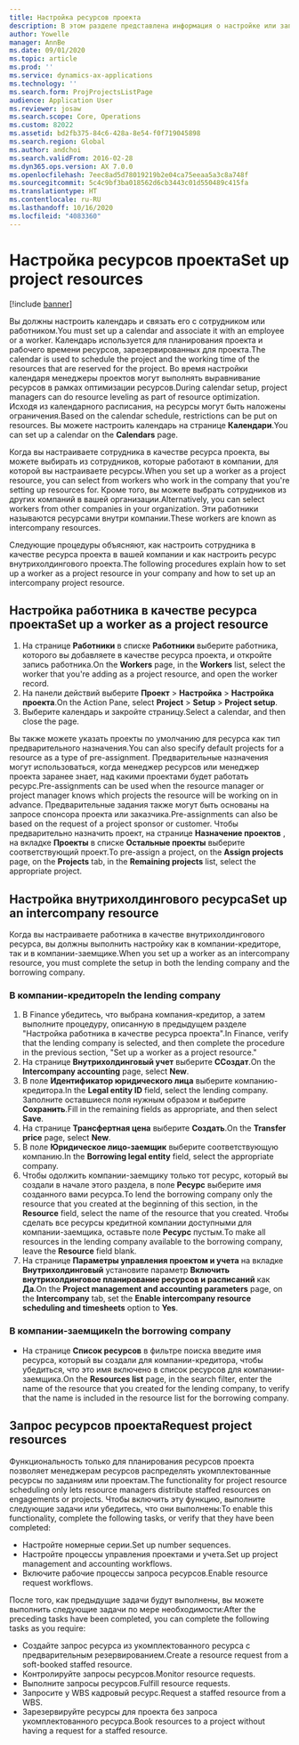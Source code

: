 ```yaml
---
title: Настройка ресурсов проекта
description: В этом разделе представлена информация о настройке или запросе ресурсов проекта.
author: Yowelle
manager: AnnBe
ms.date: 09/01/2020
ms.topic: article
ms.prod: ''
ms.service: dynamics-ax-applications
ms.technology: ''
ms.search.form: ProjProjectsListPage
audience: Application User
ms.reviewer: josaw
ms.search.scope: Core, Operations
ms.custom: 82022
ms.assetid: bd2fb375-84c6-428a-8e54-f0f719045898
ms.search.region: Global
ms.author: andchoi
ms.search.validFrom: 2016-02-28
ms.dyn365.ops.version: AX 7.0.0
ms.openlocfilehash: 7eec8ad5d78019219b2e04ca75eeaa5a3c8a748f
ms.sourcegitcommit: 5c4c9bf3ba018562d6cb3443c01d550489c415fa
ms.translationtype: HT
ms.contentlocale: ru-RU
ms.lasthandoff: 10/16/2020
ms.locfileid: "4083360"
---
```

# <a name="set-up-project-resources"></a><span data-ttu-id="82f03-103">Настройка ресурсов проекта</span><span class="sxs-lookup"><span data-stu-id="82f03-103">Set up project resources</span></span>

[!include [banner](../includes/banner.md)]

<span data-ttu-id="82f03-104">Вы должны настроить календарь и связать его с сотрудником или работником.</span><span class="sxs-lookup"><span data-stu-id="82f03-104">You must set up a calendar and associate it with an employee or a worker.</span></span> <span data-ttu-id="82f03-105">Календарь используется для планирования проекта и рабочего времени ресурсов, зарезервированных для проекта.</span><span class="sxs-lookup"><span data-stu-id="82f03-105">The calendar is used to schedule the project and the working time of the resources that are reserved for the project.</span></span> <span data-ttu-id="82f03-106">Во время настройки календаря менеджеры проектов могут выполнять выравнивание ресурсов в рамках оптимизации ресурсов.</span><span class="sxs-lookup"><span data-stu-id="82f03-106">During calendar setup, project managers can do resource leveling as part of resource optimization.</span></span> <span data-ttu-id="82f03-107">Исходя из календарного расписания, на ресурсы могут быть наложены ограничения.</span><span class="sxs-lookup"><span data-stu-id="82f03-107">Based on the calendar schedule, restrictions can be put on resources.</span></span> <span data-ttu-id="82f03-108">Вы можете настроить календарь на странице **Календари**.</span><span class="sxs-lookup"><span data-stu-id="82f03-108">You can set up a calendar on the **Calendars** page.</span></span>

<span data-ttu-id="82f03-109">Когда вы настраиваете сотрудника в качестве ресурса проекта, вы можете выбирать из сотрудников, которые работают в компании, для которой вы настраиваете ресурсы.</span><span class="sxs-lookup"><span data-stu-id="82f03-109">When you set up a worker as a project resource, you can select from workers who work in the company that you're setting up resources for.</span></span> <span data-ttu-id="82f03-110">Кроме того, вы можете выбрать сотрудников из других компаний в вашей организации.</span><span class="sxs-lookup"><span data-stu-id="82f03-110">Alternatively, you can select workers from other companies in your organization.</span></span> <span data-ttu-id="82f03-111">Эти работники называются ресурсами внутри компании.</span><span class="sxs-lookup"><span data-stu-id="82f03-111">These workers are known as intercompany resources.</span></span>

<span data-ttu-id="82f03-112">Следующие процедуры объясняют, как настроить сотрудника в качестве ресурса проекта в вашей компании и как настроить ресурс внутрихолдингового проекта.</span><span class="sxs-lookup"><span data-stu-id="82f03-112">The following procedures explain how to set up a worker as a project resource in your company and how to set up an intercompany project resource.</span></span>

## <a name="set-up-a-worker-as-a-project-resource"></a><span data-ttu-id="82f03-113">Настройка работника в качестве ресурса проекта</span><span class="sxs-lookup"><span data-stu-id="82f03-113">Set up a worker as a project resource</span></span>

1. <span data-ttu-id="82f03-114">На странице **Работники** в списке **Работники** выберите работника, которого вы добавляете в качестве ресурса проекта, и откройте запись работника.</span><span class="sxs-lookup"><span data-stu-id="82f03-114">On the **Workers** page, in the **Workers** list, select the worker that you're adding as a project resource, and open the worker record.</span></span>
2. <span data-ttu-id="82f03-115">На панели действий выберите **Проект** &gt; **Настройка** &gt; **Настройка проекта**.</span><span class="sxs-lookup"><span data-stu-id="82f03-115">On the Action Pane, select **Project** &gt; **Setup** &gt; **Project setup**.</span></span>
3. <span data-ttu-id="82f03-116">Выберите календарь и закройте страницу.</span><span class="sxs-lookup"><span data-stu-id="82f03-116">Select a calendar, and then close the page.</span></span>

<span data-ttu-id="82f03-117">Вы также можете указать проекты по умолчанию для ресурса как тип предварительного назначения.</span><span class="sxs-lookup"><span data-stu-id="82f03-117">You can also specify default projects for a resource as a type of pre-assignment.</span></span> <span data-ttu-id="82f03-118">Предварительные назначения могут использоваться, когда менеджер ресурсов или менеджер проекта заранее знает, над какими проектами будет работать ресурс.</span><span class="sxs-lookup"><span data-stu-id="82f03-118">Pre-assignments can be used when the resource manager or project manager knows which projects the resource will be working on in advance.</span></span> <span data-ttu-id="82f03-119">Предварительные задания также могут быть основаны на запросе спонсора проекта или заказчика.</span><span class="sxs-lookup"><span data-stu-id="82f03-119">Pre-assignments can also be based on the request of a project sponsor or customer.</span></span> <span data-ttu-id="82f03-120">Чтобы предварительно назначить проект, на странице **Назначение проектов** , на вкладке **Проекты** в списке **Остальные проекты** выберите соответствующий проект.</span><span class="sxs-lookup"><span data-stu-id="82f03-120">To pre-assign a project, on the **Assign projects** page, on the **Projects** tab, in the **Remaining projects** list, select the appropriate project.</span></span>

## <a name="set-up-an-intercompany-resource"></a><span data-ttu-id="82f03-121">Настройка внутрихолдингового ресурса</span><span class="sxs-lookup"><span data-stu-id="82f03-121">Set up an intercompany resource</span></span>

<span data-ttu-id="82f03-122">Когда вы настраиваете работника в качестве внутрихолдингового ресурса, вы должны выполнить настройку как в компании-кредиторе, так и в компании-заемщике.</span><span class="sxs-lookup"><span data-stu-id="82f03-122">When you set up a worker as an intercompany resource, you must complete the setup in both the lending company and the borrowing company.</span></span>

### <a name="in-the-lending-company"></a><span data-ttu-id="82f03-123">В компании-кредиторе</span><span class="sxs-lookup"><span data-stu-id="82f03-123">In the lending company</span></span>

1. <span data-ttu-id="82f03-124">В Finance убедитесь, что выбрана компания-кредитор, а затем выполните процедуру, описанную в предыдущем разделе "Настройка работника в качестве ресурса проекта".</span><span class="sxs-lookup"><span data-stu-id="82f03-124">In Finance, verify that the lending company is selected, and then complete the procedure in the previous section, "Set up a worker as a project resource."</span></span>
2. <span data-ttu-id="82f03-125">На странице **Внутрихолдинговый учет** выберите **ССоздат**.</span><span class="sxs-lookup"><span data-stu-id="82f03-125">On the **Intercompany accounting** page, select **New**.</span></span>
3. <span data-ttu-id="82f03-126">В поле **Идентификатор юридического лица** выберите компанию-кредитора.</span><span class="sxs-lookup"><span data-stu-id="82f03-126">In the **Legal entity ID** field, select the lending company.</span></span> <span data-ttu-id="82f03-127">Заполните оставшиеся поля нужным образом и выберите **Сохранить**.</span><span class="sxs-lookup"><span data-stu-id="82f03-127">Fill in the remaining fields as appropriate, and then select **Save**.</span></span>
4. <span data-ttu-id="82f03-128">На странице **Трансфертная цена** выберите **Создать**.</span><span class="sxs-lookup"><span data-stu-id="82f03-128">On the **Transfer price** page, select **New**.</span></span>
5. <span data-ttu-id="82f03-129">В поле **Юридическое лицо-заемщик** выберите соответствующую компанию.</span><span class="sxs-lookup"><span data-stu-id="82f03-129">In the **Borrowing legal entity** field, select the appropriate company.</span></span>
6. <span data-ttu-id="82f03-130">Чтобы одолжить компании-заемщику только тот ресурс, который вы создали в начале этого раздела, в поле **Ресурс** выберите имя созданного вами ресурса.</span><span class="sxs-lookup"><span data-stu-id="82f03-130">To lend the borrowing company only the resource that you created at the beginning of this section, in the **Resource** field, select the name of the resource that you created.</span></span> <span data-ttu-id="82f03-131">Чтобы сделать все ресурсы кредитной компании доступными для компании-заемщика, оставьте поле **Ресурс** пустым.</span><span class="sxs-lookup"><span data-stu-id="82f03-131">To make all resources in the lending company available to the borrowing company, leave the **Resource** field blank.</span></span>
7. <span data-ttu-id="82f03-132">На странице **Параметры управления проектом и учета** на вкладке **Внутрихолдинговый** установите параметр **Включить внутрихолдинговое планирование ресурсов и расписаний** как **Да**.</span><span class="sxs-lookup"><span data-stu-id="82f03-132">On the **Project management and accounting parameters** page, on the **Intercompany** tab, set the **Enable intercompany resource scheduling and timesheets** option to **Yes**.</span></span>

### <a name="in-the-borrowing-company"></a><span data-ttu-id="82f03-133">В компании-заемщике</span><span class="sxs-lookup"><span data-stu-id="82f03-133">In the borrowing company</span></span>

- <span data-ttu-id="82f03-134">На странице **Список ресурсов** в фильтре поиска введите имя ресурса, который вы создали для компании-кредитора, чтобы убедиться, что это имя включено в список ресурсов для компании-заемщика.</span><span class="sxs-lookup"><span data-stu-id="82f03-134">On the **Resources list** page, in the search filter, enter the name of the resource that you created for the lending company, to verify that the name is included in the resource list for the borrowing company.</span></span>

## <a name="request-project-resources"></a><span data-ttu-id="82f03-135">Запрос ресурсов проекта</span><span class="sxs-lookup"><span data-stu-id="82f03-135">Request project resources</span></span>
<span data-ttu-id="82f03-136">Функциональность только для планирования ресурсов проекта позволяет менеджерам ресурсов распределять укомплектованные ресурсы по заданиям или проектам.</span><span class="sxs-lookup"><span data-stu-id="82f03-136">The functionality for project resource scheduling only lets resource managers distribute staffed resources on engagements or projects.</span></span> <span data-ttu-id="82f03-137">Чтобы включить эту функцию, выполните следующие задачи или убедитесь, что они выполнены:</span><span class="sxs-lookup"><span data-stu-id="82f03-137">To enable this functionality, complete the following tasks, or verify that they have been completed:</span></span>

- <span data-ttu-id="82f03-138">Настройте номерные серии.</span><span class="sxs-lookup"><span data-stu-id="82f03-138">Set up number sequences.</span></span>
- <span data-ttu-id="82f03-139">Настройте процессы управления проектами и учета.</span><span class="sxs-lookup"><span data-stu-id="82f03-139">Set up project management and accounting workflows.</span></span>
- <span data-ttu-id="82f03-140">Включите рабочие процессы запроса ресурсов.</span><span class="sxs-lookup"><span data-stu-id="82f03-140">Enable resource request workflows.</span></span>

<span data-ttu-id="82f03-141">После того, как предыдущие задачи будут выполнены, вы можете выполнить следующие задачи по мере необходимости:</span><span class="sxs-lookup"><span data-stu-id="82f03-141">After the preceding tasks have been completed, you can complete the following tasks as you require:</span></span>

- <span data-ttu-id="82f03-142">Создайте запрос ресурса из укомплектованного ресурса с предварительным резервированием.</span><span class="sxs-lookup"><span data-stu-id="82f03-142">Create a resource request from a soft-booked staffed resource.</span></span>
- <span data-ttu-id="82f03-143">Контролируйте запросы ресурсов.</span><span class="sxs-lookup"><span data-stu-id="82f03-143">Monitor resource requests.</span></span>
- <span data-ttu-id="82f03-144">Выполните запросы ресурсов.</span><span class="sxs-lookup"><span data-stu-id="82f03-144">Fulfill resource requests.</span></span>
- <span data-ttu-id="82f03-145">Запросите у WBS кадровый ресурс.</span><span class="sxs-lookup"><span data-stu-id="82f03-145">Request a staffed resource from a WBS.</span></span>
- <span data-ttu-id="82f03-146">Зарезервируйте ресурсы для проекта без запроса укомплектованного ресурса.</span><span class="sxs-lookup"><span data-stu-id="82f03-146">Book resources to a project without having a request for a staffed resource.</span></span>
